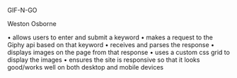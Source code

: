 GIF-N-GO

Weston Osborne

• allows users to enter and submit a keyword
• makes a request to the Giphy api based on that keyword
• receives and parses the response
• displays images on the page from that response
• uses a custom css grid to display the images
• ensures the site is responsive so that it looks good/works well on both desktop and mobile devices